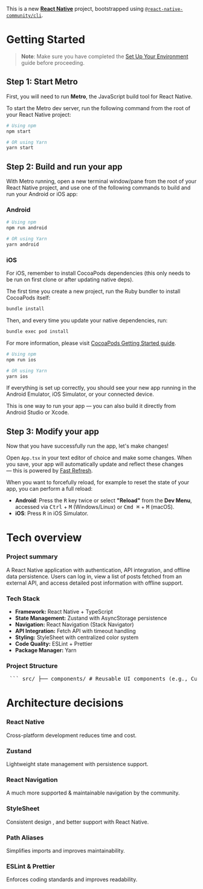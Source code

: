 This is a new [**React Native**](https://reactnative.dev) project, bootstrapped using [`@react-native-community/cli`](https://github.com/react-native-community/cli).

# Getting Started

> **Note**: Make sure you have completed the [Set Up Your Environment](https://reactnative.dev/docs/set-up-your-environment) guide before proceeding.

## Step 1: Start Metro

First, you will need to run **Metro**, the JavaScript build tool for React Native.

To start the Metro dev server, run the following command from the root of your React Native project:

```sh
# Using npm
npm start

# OR using Yarn
yarn start
```

## Step 2: Build and run your app

With Metro running, open a new terminal window/pane from the root of your React Native project, and use one of the following commands to build and run your Android or iOS app:

### Android

```sh
# Using npm
npm run android

# OR using Yarn
yarn android
```

### iOS

For iOS, remember to install CocoaPods dependencies (this only needs to be run on first clone or after updating native deps).

The first time you create a new project, run the Ruby bundler to install CocoaPods itself:

```sh
bundle install
```

Then, and every time you update your native dependencies, run:

```sh
bundle exec pod install
```

For more information, please visit [CocoaPods Getting Started guide](https://guides.cocoapods.org/using/getting-started.html).

```sh
# Using npm
npm run ios

# OR using Yarn
yarn ios
```

If everything is set up correctly, you should see your new app running in the Android Emulator, iOS Simulator, or your connected device.

This is one way to run your app — you can also build it directly from Android Studio or Xcode.

## Step 3: Modify your app

Now that you have successfully run the app, let's make changes!

Open `App.tsx` in your text editor of choice and make some changes. When you save, your app will automatically update and reflect these changes — this is powered by [Fast Refresh](https://reactnative.dev/docs/fast-refresh).

When you want to forcefully reload, for example to reset the state of your app, you can perform a full reload:

- **Android**: Press the <kbd>R</kbd> key twice or select **"Reload"** from the **Dev Menu**, accessed via <kbd>Ctrl</kbd> + <kbd>M</kbd> (Windows/Linux) or <kbd>Cmd ⌘</kbd> + <kbd>M</kbd> (macOS).
- **iOS**: Press <kbd>R</kbd> in iOS Simulator.


# Tech overview

### Project summary

A React Native application with authentication, API integration, and offline data persistence. Users can log in, view a list of posts fetched from an external API, and access detailed post information with offline support.

### Tech Stack

- **Framework:** React Native + TypeScript  
- **State Management:** Zustand with AsyncStorage persistence  
- **Navigation:** React Navigation (Stack Navigator)  
- **API Integration:** Fetch API with timeout handling  
- **Styling:** StyleSheet with centralized color system  
- **Code Quality:** ESLint + Prettier  
- **Package Manager:** Yarn  

### Project Structure

<pre> ``` src/ ├── components/ # Reusable UI components (e.g., CustomButton) ├── navigation/ # App, Auth, and Home stack navigators ├── screens/ # Login, Home, List, and Details screens ├── services/ # API integration (e.g., fetchPosts) ├── store/ # Zustand stores for auth and posts └── utils/ # Helpers (e.g., validation, colors) ``` </pre>

# Architecture decisions

### React Native
Cross-platform development reduces time and cost.

### Zustand
Lightweight state management with persistence support.

### React Navigation
A much more supported & maintainable navigation by the community.

### StyleSheet
Consistent design , and better support with React Native.

### Path Aliases
Simplifies imports and improves maintainability.

### ESLint & Prettier
Enforces coding standards and improves readability.